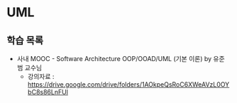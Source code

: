 # UML



## 학습 목록

- 사내 MOOC - Software Architecture OOP/OOAD/UML (기본 이론) by 유준범 교수님
  - 강의자료 : https://drive.google.com/drive/folders/1AOkpeQsRoC6XWeAVzL0OYbC8s86LnFUl